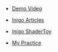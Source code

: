 - [Demo Video](https://www.youtube.com/watch?v=8--5LwHRhjk&t=1128s&ab_channel=InigoQuilez)
- [Inigo Articles](https://iquilezles.org/articles/)

- [Inigo ShaderToy](https://www.shadertoy.com/view/WsSBzh)
- [My Practice](https://www.shadertoy.com/view/fsGyDV)
